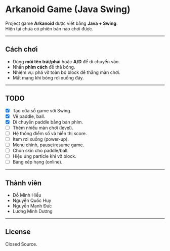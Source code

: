 # Arkanoid Game (Java Swing)

Project game **Arkanoid** được viết bằng **Java + Swing**.  
Hiện tại chưa có phiên bản nào chơi được.

---

##  Cách chơi

- Dùng **mũi tên trái/phải** hoặc **A/D** để di chuyển ván.
- Nhấn **phím cách** để thả bóng.
- Nhiệm vụ: phá vỡ toàn bộ block để thắng màn chơi.
- Mất mạng khi bóng rơi xuống đáy.
---

## TODO
- [x] Tạo cửa sổ game với Swing.
- [x] Vẽ paddle, ball.
- [x] Di chuyển paddle bằng bàn phím.
- [ ] Thêm nhiều màn chơi (level).
- [ ] Hệ thống điểm số và hiển thị score.
- [ ] Item rơi xuống (power-up).
- [ ] Menu chính, pause/resume game.
- [ ] Chọn skin cho paddle/ball.
- [ ] Hiệu ứng particle khi vỡ block.
- [ ] Bảng xếp hạng (online).

---

## Thành viên
- Đỗ Minh Hiếu
- Nguyễn Quốc Huy
- Nguyễn Mạnh Đưc
- Lương Minh Dương

---

## License
Closed Source.
